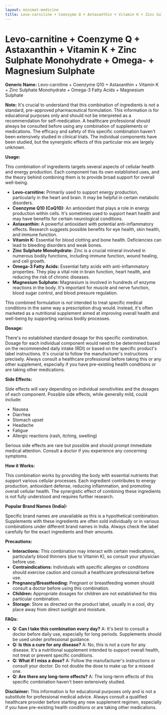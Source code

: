 ```yaml
---
layout: minimal-medicine
title: Levo-carnitine + Coenzyme Q + Astaxanthin + Vitamin K + Zinc Sulphate Monohydrate + Omega- + Magnesium Sulphate
---
```


# Levo-carnitine + Coenzyme Q + Astaxanthin + Vitamin K + Zinc Sulphate Monohydrate + Omega- + Magnesium Sulphate

**Generic Name:** Levo-carnitine + Coenzyme Q10 + Astaxanthin + Vitamin K + Zinc Sulphate Monohydrate + Omega-3 Fatty Acids + Magnesium Sulphate

**Note:**  It's crucial to understand that this combination of ingredients is *not* a standard, pre-approved pharmaceutical formulation.  This information is for educational purposes only and should not be interpreted as a recommendation for self-medication.  A healthcare professional should always be consulted before using any combination of supplements or medications.  The efficacy and safety of this specific combination haven't been extensively studied in clinical trials. The individual components have been studied, but the synergistic effects of this particular mix are largely unknown.


**Usage:**

This combination of ingredients targets several aspects of cellular health and energy production.  Each component has its own established uses, and the theory behind combining them is to provide broad support for overall well-being.

* **Levo-carnitine:** Primarily used to support energy production, particularly in the heart and brain. It may be helpful in certain metabolic disorders.
* **Coenzyme Q10 (CoQ10):**  An antioxidant that plays a role in energy production within cells.  It's sometimes used to support heart health and may have benefits for certain neurological conditions.
* **Astaxanthin:** A powerful antioxidant with potential anti-inflammatory effects.  Research suggests possible benefits for eye health, skin health, and immune function.
* **Vitamin K:** Essential for blood clotting and bone health.  Deficiencies can lead to bleeding disorders and weak bones.
* **Zinc Sulphate Monohydrate:**  Zinc is a crucial mineral involved in numerous bodily functions, including immune function, wound healing, and cell growth.
* **Omega-3 Fatty Acids:** Essential fatty acids with anti-inflammatory properties. They play a vital role in brain function, heart health, and reducing the risk of chronic diseases.
* **Magnesium Sulphate:** Magnesium is involved in hundreds of enzyme reactions in the body. It's important for muscle and nerve function, blood sugar control, and blood pressure regulation.

This combined formulation is *not* intended to treat specific medical conditions in the same way a prescription drug would. Instead, it's often marketed as a nutritional supplement aimed at improving overall health and well-being by supporting various bodily processes.


**Dosage:**

There's no established standard dosage for this specific combination.  Dosage for each individual component would need to be determined based on the recommended daily intake (RDI) or based on the specific product's label instructions.  It's crucial to follow the manufacturer's instructions precisely.  Always consult a healthcare professional before taking this or any other supplement, especially if you have pre-existing health conditions or are taking other medications.


**Side Effects:**

Side effects will vary depending on individual sensitivities and the dosages of each component. Possible side effects, while generally mild, could include:

* Nausea
* Diarrhea
* Stomach upset
* Headache
* Fatigue
* Allergic reactions (rash, itching, swelling)

Serious side effects are rare but possible and should prompt immediate medical attention.  Consult a doctor if you experience any concerning symptoms.


**How it Works:**

This combination works by providing the body with essential nutrients that support various cellular processes.  Each ingredient contributes to energy production, antioxidant defense, reducing inflammation, and promoting overall cellular health.  The synergistic effect of combining these ingredients is not fully understood and requires further research.


**Popular Brand Names (India):**

Specific brand names are unavailable as this is a hypothetical combination. Supplements with these ingredients are often sold individually or in various combinations under different brand names in India.  Always check the label carefully for the exact ingredients and their amounts.


**Precautions:**

* **Interactions:**  This combination may interact with certain medications, particularly blood thinners (due to Vitamin K), so consult your physician before use.
* **Contraindications:** Individuals with specific allergies or conditions should exercise caution and consult a healthcare professional before use.
* **Pregnancy/Breastfeeding:** Pregnant or breastfeeding women should consult a doctor before using this combination.
* **Children:**  Appropriate dosages for children are not established for this particular combination.
* **Storage:** Store as directed on the product label, usually in a cool, dry place away from direct sunlight and moisture.


**FAQs:**

* **Q: Can I take this combination every day?** A: It's best to consult a doctor before daily use, especially for long periods.  Supplements should be used under professional guidance.
* **Q: Is this a cure for any disease?** A: No, this is not a cure for any disease. It's a nutritional supplement intended to support overall health, not treat or prevent specific conditions.
* **Q: What if I miss a dose?** A:  Follow the manufacturer's instructions or consult your doctor. Do not double the dose to make up for a missed one.
* **Q: Are there any long-term effects?** A: The long-term effects of this specific combination haven't been extensively studied.


**Disclaimer:** This information is for educational purposes only and is not a substitute for professional medical advice. Always consult a qualified healthcare provider before starting any new supplement regimen, especially if you have pre-existing health conditions or are taking other medications.
